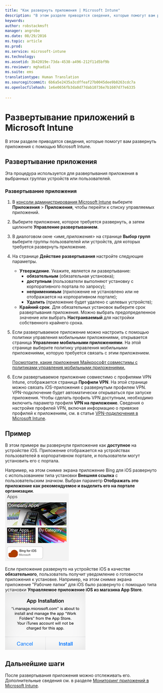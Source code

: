 ```yaml
---
title: "Как развернуть приложения | Microsoft Intune"
description: "В этом разделе приводятся сведения, которые помогут вам развернуть приложения с помощью Microsoft Intune."
keywords: 
author: robstackmsft
manager: angrobe
ms.date: 08/29/2016
ms.topic: article
ms.prod: 
ms.service: microsoft-intune
ms.technology: 
ms.assetid: 3b42019e-73da-4538-a496-212f11d5bf9b
ms.reviewer: mghadial
ms.suite: ems
translationtype: Human Translation
ms.sourcegitcommit: 6b6a5e2435a3cdffeaf27b0045dee9b8263cdc7a
ms.openlocfilehash: 1e6e0656fb3da0d77dab10736e7b1607d77e6335

---
```

# Развертывание приложений в Microsoft Intune

В этом разделе приводятся сведения, которые помогут вам развернуть приложения с помощью Microsoft Intune.


## Развертывание приложения
Эта процедура используется для развертывания приложения в выбранных группах устройств или пользователей.

### Развертывание приложения

1. В [консоли администрирования Microsoft Intune](https://manage.microsoft.com) выберите **Приложения** &gt; **Приложения**, чтобы перейти к списку управляемых приложений.

2.  Выберите приложение, которое требуется развернуть, а затем щелкните **Управление развертыванием**.

3.  В диалоговом окне *&lt;имя_приложения&gt;* на странице **Выбор групп** выберите группы пользователей или устройств, для которых требуется развернуть приложение.

4.  На странице **Действие развертывания** настройте следующие параметры.

    - **Утверждение**. Укажите, является ли развертывание:
        - **обязательным** (обязательная установка);
        - **доступным** (пользователи выполняют установку с корпоративного портала по запросу);
        - **неприменимым** (приложение не установлено или не отображается на корпоративном портале);
        - **Удалить** (приложение будет удалено с целевых устройств);
    - **Крайний срок**. Для обязательных установок выберите срок развертывания приложения. Можно выбрать предопределенное значение или выбрать **Настраиваемый** для настройки собственного крайнего срока.

5. Если развертываемое приложение можно настроить с помощью политики управления мобильными приложениями, открывается страница **Управление мобильными приложениями**. На этой странице выберите политику управления мобильными приложениями, которую требуется связать с этим приложением.

    [Посмотрите, какие приложения Майкрософт совместимы с политиками управления мобильными приложениями.](https://www.microsoft.com/en-us/server-cloud/products/microsoft-intune/partners.aspx)

6. Если развертываемое приложение совместимо с профилями VPN Intune, отображается страница **Профили VPN**. На этой странице можно связать iOS-приложения с развернутым профилем VPN. VPN-подключение будет автоматически открываться при запуске приложения. Чтобы сделать профиль VPN доступным, необходимо включить параметр профиля **VPN на приложение**.
 Сведения о настройке профилей VPN, включая информацию о привязке профилей к приложениям, см. в статье [VPN-подключения в Microsoft Intune](vpn-connections-in-microsoft-intune.md).

## Пример

В этом примере вы развернули приложение как **доступное** на устройстве iOS.
Приложение отображается на устройствах пользователей в корпоративном портале, и пользователи могут установить его с портала.

Например, на этом снимке экрана приложение Bing для iOS развернуто с использованием типа установки **Внешняя ссылка** с пользовательским значком. Выбран параметр **Отображать это приложение как рекомендуемое и выделить его на портале организации**.  
![Доступное приложение iOS](./media/available-install-on-iOS.png)

Если приложение развернуто на устройстве iOS в качестве **обязательного**, пользователь получит уведомление о готовности приложения к установке. Например, на этом снимке экрана приложение "Рабочие папки" для iOS было развернуто с помощью типа установки **Управляемое приложение iOS из магазина App Store**.  
![Обязательное приложение iOS](./media/iOS-Required-install.PNG)

## Дальнейшие шаги

После развертывания приложения можно отслеживать его. Дополнительные сведения см. в разделе [Мониторинг приложений в Microsoft Intune](monitor-apps-in-microsoft-intune.md).



<!--HONumber=Aug16_HO5-->


